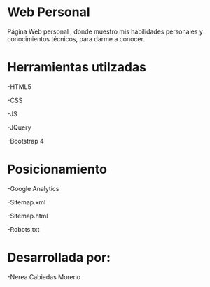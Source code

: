 # Web Personal
Página Web personal , donde muestro mis habilidades personales y conocimientos técnicos, para darme a conocer.

# Herramientas utilzadas

-HTML5 

-CSS

-JS 

-JQuery

-Bootstrap 4 

# Posicionamiento 

-Google Analytics

-Sitemap.xml

-Sitemap.html

-Robots.txt

# Desarrollada  por:

-Nerea Cabiedas Moreno 



